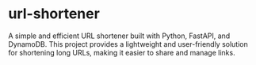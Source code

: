 # url-shortener
A simple and efficient URL shortener built with Python, FastAPI, and DynamoDB. This project provides a lightweight and user-friendly solution for shortening long URLs, making it easier to share and manage links.
